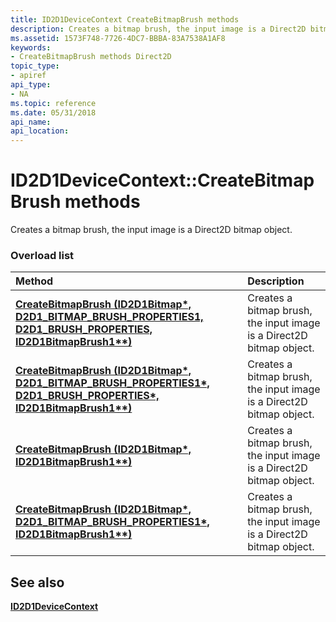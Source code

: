 ```yaml
---
title: ID2D1DeviceContext CreateBitmapBrush methods
description: Creates a bitmap brush, the input image is a Direct2D bitmap object.
ms.assetid: 1573F748-7726-4DC7-BBBA-83A7538A1AF8
keywords:
- CreateBitmapBrush methods Direct2D
topic_type:
- apiref
api_type:
- NA
ms.topic: reference
ms.date: 05/31/2018
api_name: 
api_location: 
---
```


# ID2D1DeviceContext::CreateBitmapBrush methods

Creates a bitmap brush, the input image is a Direct2D bitmap object.

### Overload list



| Method                                                                                                                                                                  | Description                                                                     |
|:------------------------------------------------------------------------------------------------------------------------------------------------------------------------|:--------------------------------------------------------------------------------|
| [**CreateBitmapBrush (ID2D1Bitmap\*, D2D1\_BITMAP\_BRUSH\_PROPERTIES1, D2D1\_BRUSH\_PROPERTIES, ID2D1BitmapBrush1\*\*)**](https://msdn.microsoft.com/en-us/library/JJ841133(v=VS.85).aspx)    | Creates a bitmap brush, the input image is a Direct2D bitmap object.<br/> |
| [**CreateBitmapBrush (ID2D1Bitmap\*, D2D1\_BITMAP\_BRUSH\_PROPERTIES1\*, D2D1\_BRUSH\_PROPERTIES\*, ID2D1BitmapBrush1\*\*)**](https://msdn.microsoft.com/en-us/library/Hh847970(v=VS.85).aspx) | Creates a bitmap brush, the input image is a Direct2D bitmap object.<br/> |
| [**CreateBitmapBrush (ID2D1Bitmap\*, ID2D1BitmapBrush1\*\*)**](https://msdn.microsoft.com/en-us/library/JJ841132(v=VS.85).aspx)                                                               | Creates a bitmap brush, the input image is a Direct2D bitmap object.<br/> |
| [**CreateBitmapBrush (ID2D1Bitmap\*, D2D1\_BITMAP\_BRUSH\_PROPERTIES1\*, ID2D1BitmapBrush1\*\*)**](https://msdn.microsoft.com/en-us/library/JJ841131(v=VS.85).aspx)                           | Creates a bitmap brush, the input image is a Direct2D bitmap object.<br/> |



## See also

<dl> <dt>

[**ID2D1DeviceContext**](https://msdn.microsoft.com/en-us/library/Hh404479(v=VS.85).aspx)
</dt> </dl>

 

 





